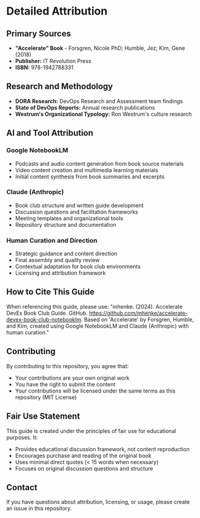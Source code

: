 # Detailed Attribution

## Primary Sources

- **"Accelerate" Book** - Forsgren, Nicole PhD; Humble, Jez; Kim, Gene (2018)
- **Publisher:** IT Revolution Press
- **ISBN:** 978-1942788331

## Research and Methodology

- **DORA Research:** DevOps Research and Assessment team findings
- **State of DevOps Reports:** Annual research publications
- **Westrum's Organizational Typology:** Ron Westrum's culture research

## AI and Tool Attribution

### Google NotebookLM

- Podcasts and audio content generation from book source materials
- Video content creation and multimedia learning materials
- Initial content synthesis from book summaries and excerpts

### Claude (Anthropic)

- Book club structure and written guide development
- Discussion questions and facilitation frameworks
- Meeting templates and organizational tools
- Repository structure and documentation

### Human Curation and Direction

- Strategic guidance and content direction
- Final assembly and quality review
- Contextual adaptation for book club environments
- Licensing and attribution framework

## How to Cite This Guide

When referencing this guide, please use:
"mhenke. (2024). Accelerate DevEx Book Club Guide. GitHub. 
<https://github.com/mhenke/accelerate-devex-book-club-notebooklm>. Based on 'Accelerate' by Forsgren, Humble, and 
Kim, created using Google NotebookLM and Claude (Anthropic) with human curation."

## Contributing

By contributing to this repository, you agree that:

- Your contributions are your own original work
- You have the right to submit the content
- Your contributions will be licensed under the same terms as this repository (MIT License)

## Fair Use Statement

This guide is created under the principles of fair use for educational purposes. It:

- Provides educational discussion framework, not content reproduction
- Encourages purchase and reading of the original book
- Uses minimal direct quotes (< 15 words when necessary)
- Focuses on original discussion questions and structure

## Contact

If you have questions about attribution, licensing, or usage, please create an issue in this repository.